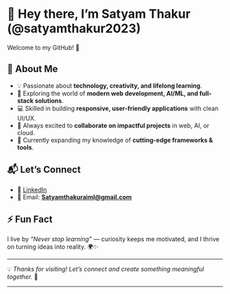# 👋 Hey there, I’m **Satyam Thakur** (@satyamthakur2023)

Welcome to my GitHub! 🚀

## 🌟 About Me

* 💡 Passionate about **technology, creativity, and lifelong learning**.
* 🔭 Exploring the world of **modern web development, AI/ML, and full-stack solutions**.
* 💻 Skilled in building **responsive, user-friendly applications** with clean UI/UX.
* 🤝 Always excited to **collaborate on impactful projects** in web, AI, or cloud.
* 🌱 Currently expanding my knowledge of **cutting-edge frameworks & tools**.

## 📬 Let’s Connect

* 🔗 [LinkedIn](https://www.linkedin.com/in/satyam-thakur-674ba9330?)
* 📧 Email: **[Satyamthakuraiml@gmail.com](mailto:Satyamthakuraiml@gmail.com)**

## ⚡ Fun Fact

I live by *“Never stop learning”* — curiosity keeps me motivated, and I thrive on turning ideas into reality. 🌍✨

---

💡 *Thanks for visiting! Let’s connect and create something meaningful together.* 🚀

---
